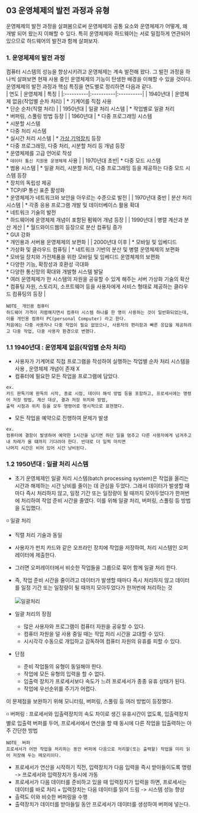 ## 03 운영체제의 발전 과정과 유형

운영체제의 발전 과정을 살펴봄으로써 운영체제의 공통 요소와 운영체제가 어떻게, 왜 개발 되어 왔는지 이해할 수 있다. 특히 운영체제와 하드웨어는 서로 밀접하게 연관되어 있으므로 하드웨어의 발전과 함께 살펴보자.

### 1. 운영체제의 발전 과정
컴퓨터 시스템의 성능을 향상시키려고 운영체제는 계속 발전해 왔다. 그 발전 과정을 하나씩 살펴보면 현재 사용 중인 운영체제의 기능이 탄생한 배경을 이해할 수 있을 것이다. 운영체제의 발전 과정과 핵심 특징을 연도별로 정리하면 다음과 같다.
</br>
| 연도 | 운영체제 | 특징 |
|:----------|:----------|:----------|
| 1940년대 | 운영체제 없음(작업별 순차 처리) | * 기계어를 직접 사용 </br> * 단순 순차(직렬 처리) |
| 1950년대 | 일괄 처리 시스템 | * 작업별로 일괄 처리 </br> * 버퍼링, 스풀링 방법 등장 |
| 1960년대 | * 다중 프로그래밍 시스템 </br> * 시분할 시스템 </br> * 다중 처리 시스템 </br> * 실시간 처리 시스템 | * [가상 기억장치](https://github.com/ERIN56/CS-STUDY/blob/master/%EC%9A%B4%EC%98%81%EC%B2%B4%EC%A0%9C/C02%20%EC%9A%B4%EC%98%81%EC%B2%B4%EC%A0%9C%EC%9D%98%20%EC%86%8C%EA%B0%9C/%EA%B0%80%EC%83%81%20%EB%A9%94%EB%AA%A8%EB%A6%AC.md) 등장 </br> * 다중 프로그래밍, 다중 처리, 시분할 처리 등 개념 등장 </br> * 운영체제를 고급 언어로 작성 </br> * `데이터 통신 지원용 운영체제` 사용 |
| 1970년대 초반| * 다중 모드 시스템 </br> * 범용 시스템 | * 일괄 처리, 시분할 처리, 다중 프로그래밍 등을 제공하는 다중 모드 시스템 등장 </br> * 장치의 독립성 제공 </br> * TCP/IP 통신 표준 활성화 </br> * 운영체제가 네트워크와 보안을 아우르는 수준으로 발전 |
| 1970년대 중반 | 분산 처리 시스템 | * 각종 응용 프로그램 개발 및 데이터베이스 활용 확대 </br> * 네트워크 기술의 발전 </br> * 하드웨어에 운영체제 개념이 포함된 펌웨어 개념 등장 |
| 1990년대 | 병렬 계산과 분산 게산 | * 월드와이드웹의 등장으로 분산 컴퓨팅 증가 </br> * GUI 강화 </br> * 개인용과 서버용 운영체제의 보편화 |
| 2000년대 이후 | * 모바일 및 임베디드 </br> * 가상화 및 클라우드 컴퓨팅 | * 네트워크 기반의 분산 및 병렬 운영체제의 보편화 </br> * 모바일 장치와 가전제품을 위한 모바일 및 임베디드 운영체제의 보편화 </br> * 다양한 기능, 확장성과 호환성 극대화 </br> * 다양한 통신망의 확대와 개발형 시스템 발달 </br> * 여러 운영체제가 한 시스템의 자원을 공유할 수 있게 해주는 서버 가상화 기술의 확산 </br> * 컴퓨팅 자원, 스토리지, 소프트웨어 등을 사용자에게 서비스 형태로 제공하는 클라우드 컴퓨팅의 등장 |
</br>

```
NOTE_ 개인용 컴퓨터
하드웨어 가격이 저렴해지면서 컴퓨터 시스템 하나를 한 명이 사용하는 것이 일반화되었는데, 이를 개인용 컴퓨터 PC(personal Computer) 라고 한다.
처음에는 다중 사용자나 다중 작업이 필요 없었으나, 사용자의 편리함과 빠른 응답을 제공하려고 다중 작업, 다중 사용자 환경으로 변했다.
```

### 1.1 1940년대 : 운영체제 없음(작업별 순차 처리)
  * 사용자가 기계어로 직접 프로그램을 작성하여 실행하는 작업별 순차 처리 시스템을 사용 , 운영체제 개념이 존재 X
  * 컴퓨터에 필요한 모든 작업을 프로그램에 담았다.    
  ``` 
  ex. 
  카드 판독기에 판독의 시작, 종료 시점, 데이터 해석 방법 등을 포함하고, 프로세서에는 명령어 저장 방법, 계산 대상, 결과 저장 위치와 방법, 
  출력 시점과 위치 등을 모두 명령어로 명시적으로 표현했다.
  ```
  * 모든 작업을 예약으로 진행하여 문제가 발생 
  ```
  ex. 
  컴퓨터에 결함이 발생하여 예약한 1시간을 넘기면 하던 일을 멈추고 다른 사용자에게 넘겨주고 내 차레가 올 떄까지 기다려야 한다. 반대로 더 일찍 마치면
  나머지 시간은 비어 있어 시간 낭비된다.
  ```
  
 ### 1.2 1950년대 : 일괄 처리 시스템
 * 초기 운영체제인 일괄 처리 시스템(batch processing system)은 작업을 올리는 시간과 해제하는 시간 낭비를 줄이는 데 관심을 두었다. 그래서 데이터가 발생할 때마다 즉시 처리하지 않고, 일정 기간 또는 일정량이 될 때까지 모아두었다가 한꺼번에 처리하여 작업 준비 시간을 줄였다. 이를 위해 일괄 처리, 버퍼링, 스풀링 등 방법을 도입했다.

 ◽ 일괄 처리
   * 직렬 처리 기술과 동일
   * 사용자가 펀치 카드와 같은 오프라인 장치에 작업을 저장하여, 처리 시스템인 오퍼레이터에 제출한다.
   * 그러면 오퍼레이터에서 비슷한 작업들을 그룹으로 묶어 함께 일괄 처리 한다.
   * 즉, 작업 준비 시간을 줄이려고 데이터가 발생할 때마다 즉시 처리하지 않고 데이터를 일정 기간 또는 일정량이 될 때까지 모아두었다가 한꺼번에 처리하는 것 </br></br>
   ![일괄처리](https://user-images.githubusercontent.com/83942393/124875022-617c6c80-e003-11eb-81a6-b6b176957eb5.png)
   
   * 일괄 처리의 장점
     * 많은 사용자와 프로그램이 컴퓨터 자원을 공유할 수 있다.
     * 컴퓨터 자원을 덜 사용 중일 때는 작업 처리 시간을 교대할 수 있다.
     * 시시각각 수동으로 개입하고 감독하여 컴퓨터 자원의 유휴를 피할 수 있다.
  
   * 단점
     * 준비 작업들의 유형이 동일해야 한다.
     * 작업에 모든 유형의 입력을 할 수 없다.
     * 입출력 장치가 프로세서보다 속도가 느려 프로세서가 종종 유휴 상태가 된다.
     * 작업에 우선순위를 주기가 어렵다.
  
  이 문제점을 보완하기 위해 모니터링, 버퍼링, 스풀링 등 여러 방법이 등장했다.
  
 ◽ 버퍼링
 : 프로세서와 입출력장치의 속도 차이로 생긴 유휴시간이 없도록, 입출력장치별로 입출력 버퍼를 두어, 프로세서에서 연산을 할 때 동시에 다른 작업을 입출력하는 아주 간단한 방법
 
 ```
 NOTE_ 버퍼
 프로세서가 어떤 작업을 처리하는 동안 버퍼에 다음으로 처리할(또는 출력할) 작업을 미리 읽어 저장해 두는 메모리이다.
 ```
 
  * 프로세서가 연산을 시작하기 직전, 입력장치가 다음 입력을 즉시 받아들이도록 명령 -> 프로세서와 입력장치가 동시에 가동
  * 프로세서가 다음 데이터를 준비하고 있을 때 입력장치가 입력을 하면, 프로세서는 데이터를 바로 처리 + 입력장치는 다음 데이터를 읽어 드림 -> 시스템 성능 향상
  * 출력도 이와 비슷한 버퍼링을 수행
  * 출력장치가 데이터를 받아들일 동안 프로세서가 데이터를 생성하여 버퍼에 넣는다.


